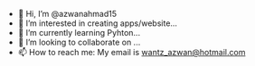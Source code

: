 - 👋 Hi, I’m @azwanahmad15
- 👀 I’m interested in creating apps/website...
- 🌱 I’m currently learning Pyhton...
- 💞️ I’m looking to collaborate on ...
- 📫 How to reach me: My email is wantz_azwan@hotmail.com

<!---
azwanahmad15/azwanahmad15 is a ✨ special ✨ repository because its `README.md` (this file) appears on your GitHub profile.
You can click the Preview link to take a look at your changes.
--->
